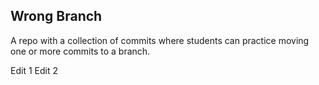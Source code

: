 ## Wrong Branch

A repo with a collection of commits where students can practice moving 
one or more commits to a branch.

Edit 1
Edit 2


